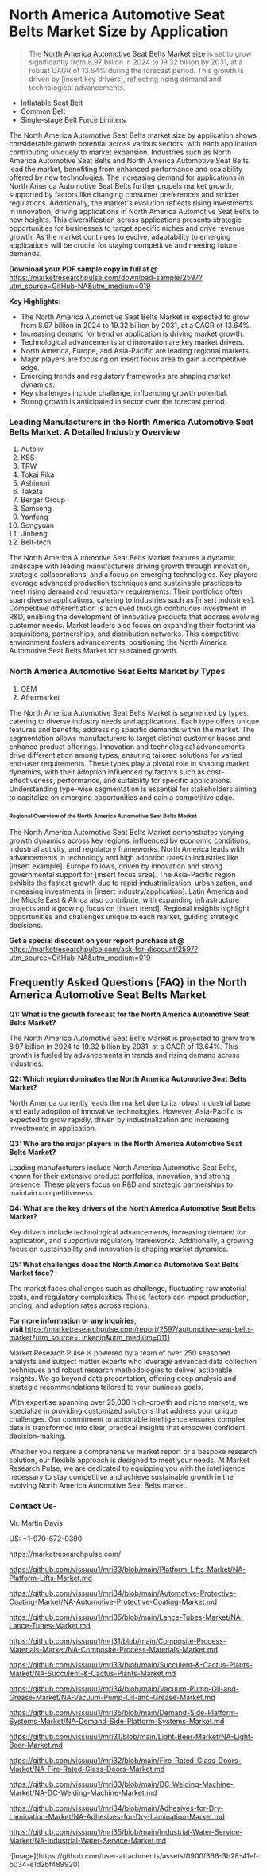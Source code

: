 <h1>North America Automotive Seat Belts Market&nbsp;Size by Application</h1><blockquote><p>The <a href="https://marketresearchpulse.com/download-sample/2597?utm_source=GitHub-NA&amp;utm_medium=019">North America Automotive Seat Belts Market size</a> is set to grow significantly from 8.97 billion in 2024 to 19.32 billion by 2031, at a robust CAGR of 13.64% during the forecast period. This growth is driven by [insert key drivers], reflecting rising demand and technological advancements.</p></blockquote><ul><li>Inflatable Seat Belt <li> Common Belt <li> Single-stage Belt Force Limiters</li></ul><p>The North America Automotive Seat Belts market size by application shows considerable growth potential across various sectors, with each application contributing uniquely to market expansion. Industries such as North America Automotive Seat Belts and North America Automotive Seat Belts lead the market, benefiting from enhanced performance and scalability offered by new technologies. The increasing demand for applications in North America Automotive Seat Belts further propels market growth, supported by factors like changing consumer preferences and stricter regulations. Additionally, the market's evolution reflects rising investments in innovation, driving applications in North America Automotive Seat Belts to new heights. This diversification across applications presents strategic opportunities for businesses to target specific niches and drive revenue growth. As the market continues to evolve, adaptability to emerging applications will be crucial for staying competitive and meeting future demands.</p><p><strong>Download your PDF sample copy in full at @ </strong><a href="https://marketresearchpulse.com/download-sample/2597?utm_source=GitHub-NA&amp;utm_medium=019">https://marketresearchpulse.com/download-sample/2597?utm_source=GitHub-NA&amp;utm_medium=019</a></p><p><strong>Key Highlights: </strong></p><ul><li>The North America Automotive Seat Belts Market is expected to grow from 8.97 billion in 2024 to 19.32 billion by 2031, at a CAGR of 13.64%.</li><li>Increasing demand for trend or application is driving market growth.</li><li>Technological advancements and innovation are key market drivers.</li><li>North America, Europe, and Asia-Pacific are leading regional markets.</li><li>Major players are focusing on insert focus area to gain a competitive edge.</li><li>Emerging trends and regulatory frameworks are shaping market dynamics.</li><li>Key challenges include challenge, influencing growth potential.</li><li>Strong growth is anticipated in sector over the forecast period.</li></ul><h3>Leading Manufacturers in the North America Automotive Seat Belts Market: A Detailed Industry Overview</h3><ol><li>Autoliv</li><li>KSS</li><li>TRW</li><li>Tokai Rika</li><li>Ashimori</li><li>Takata</li><li>Berger Group</li><li>Samsong</li><li>Yanfeng</li><li>Songyuan</li><li>Jinheng</li><li>Belt-tech</li></ol><div class="flex max-w-full flex-col flex-grow"><div class="min-h-8 text-message flex w-full flex-col items-end gap-2 whitespace-normal break-words [.text-message+&amp;]:mt-5" dir="auto" data-message-author-role="assistant" data-message-id="fd8432e4-4910-450d-b182-61b7bfb0a01f" data-message-model-slug="gpt-4o"><div class="flex w-full flex-col gap-1 empty:hidden first:pt-[3px]"><div class="markdown prose w-full break-words dark:prose-invert light"><p>The North America Automotive Seat Belts Market features a dynamic landscape with leading manufacturers driving growth through innovation, strategic collaborations, and a focus on emerging technologies. Key players leverage advanced production techniques and sustainable practices to meet rising demand and regulatory requirements. Their portfolios often span diverse applications, catering to industries such as [insert industries]. Competitive differentiation is achieved through continuous investment in R&amp;D, enabling the development of innovative products that address evolving customer needs. Market leaders also focus on expanding their footprint via acquisitions, partnerships, and distribution networks. This competitive environment fosters advancements, positioning the North America Automotive Seat Belts Market for sustained growth.</p></div></div></div></div><h3>North America Automotive Seat Belts Market by Types</h3><ol><li>OEM <li> Aftermarket</li></ol><div class="flex max-w-full flex-col flex-grow"><div class="min-h-8 text-message flex w-full flex-col items-end gap-2 whitespace-normal break-words [.text-message+&amp;]:mt-5" dir="auto" data-message-author-role="assistant" data-message-id="084470be-0bb7-4664-bddf-5156b4f41249" data-message-model-slug="gpt-4o-mini"><div class="flex w-full flex-col gap-1 empty:hidden first:pt-[3px]"><div class="markdown prose w-full break-words dark:prose-invert light"><p>The North America Automotive Seat Belts Market is segmented by types, catering to diverse industry needs and applications. Each type offers unique features and benefits, addressing specific demands within the market. The segmentation allows manufacturers to target distinct customer bases and enhance product offerings. Innovation and technological advancements drive differentiation among types, ensuring tailored solutions for varied end-user requirements. These types play a pivotal role in shaping market dynamics, with their adoption influenced by factors such as cost-effectiveness, performance, and suitability for specific applications. Understanding type-wise segmentation is essential for stakeholders aiming to capitalize on emerging opportunities and gain a competitive edge.</p></div></div></div></div><h3><span style="font-size: 11px;">Regional Overview of the North America Automotive Seat Belts Market</span></h3><div class="flex max-w-full flex-col flex-grow"><div class="min-h-8 text-message flex w-full flex-col items-end gap-2 whitespace-normal break-words [.text-message+&amp;]:mt-5" dir="auto" data-message-author-role="assistant" data-message-id="e9038762-ce64-4e30-91c9-9bd413514231" data-message-model-slug="gpt-4o-mini"><div class="flex w-full flex-col gap-1 empty:hidden first:pt-[3px]"><div class="markdown prose w-full break-words dark:prose-invert light"><p>The North America Automotive Seat Belts Market demonstrates varying growth dynamics across key regions, influenced by economic conditions, industrial activity, and regulatory frameworks. North America leads with advancements in technology and high adoption rates in industries like [insert example]. Europe follows, driven by innovation and strong governmental support for [insert focus area]. The Asia-Pacific region exhibits the fastest growth due to rapid industrialization, urbanization, and increasing investments in [insert industry/application]. Latin America and the Middle East &amp; Africa also contribute, with expanding infrastructure projects and a growing focus on [insert trend]. Regional insights highlight opportunities and challenges unique to each market, guiding strategic decisions.</p></div></div></div></div><p><strong>Get a special discount on your report purchase at @ </strong><a href="https://marketresearchpulse.com/ask-for-discount/2597?utm_source=GitHub-NA&amp;utm_medium=019">https://marketresearchpulse.com/ask-for-discount/2597?utm_source=GitHub-NA&amp;utm_medium=019</a></p><h2>Frequently Asked Questions (FAQ) in the North America Automotive Seat Belts Market</h2><p><strong>Q1: What is the growth forecast for the North America Automotive Seat Belts Market?</strong></p><p>The North America Automotive Seat Belts Market is projected to grow from 8.97 billion in 2024 to 19.32 billion by 2031, at a CAGR of 13.64%. This growth is fueled by advancements in trends and rising demand across industries.</p><p><strong>Q2: Which region dominates the North America Automotive Seat Belts Market?</strong></p><p>North America currently leads the market due to its robust industrial base and early adoption of innovative technologies. However, Asia-Pacific is expected to grow rapidly, driven by industrialization and increasing investments in application.</p><p><strong>Q3: Who are the major players in the North America Automotive Seat Belts Market?</strong></p><p>Leading manufacturers include North America Automotive Seat Belts, known for their extensive product portfolios, innovation, and strong presence. These players focus on R&amp;D and strategic partnerships to maintain competitiveness.</p><p><strong>Q4: What are the key drivers of the North America Automotive Seat Belts Market?</strong></p><p>Key drivers include technological advancements, increasing demand for application, and supportive regulatory frameworks. Additionally, a growing focus on sustainability and innovation is shaping market dynamics.</p><p><strong>Q5: What challenges does the North America Automotive Seat Belts Market face?</strong></p><p>The market faces challenges such as challenge, fluctuating raw material costs, and regulatory complexities. These factors can impact production, pricing, and adoption rates across regions.</p><p><strong>For more information or any inquiries, visit&nbsp;</strong><a href="https://marketresearchpulse.com/report/2597/automotive-seat-belts-market?utm_source=Linkedin&utm_medium=0111">https://marketresearchpulse.com/report/2597/automotive-seat-belts-market?utm_source=Linkedin&utm_medium=0111</a></p><p>Market Research Pulse is powered by a team of over 250 seasoned analysts and subject matter experts who leverage advanced data collection techniques and robust research methodologies to deliver actionable insights. We go beyond data presentation, offering deep analysis and strategic recommendations tailored to your business goals.</p><p>With expertise spanning over 25,000 high-growth and niche markets, we specialize in providing customized solutions that address your unique challenges. Our commitment to actionable intelligence ensures complex data is transformed into clear, practical insights that empower confident decision-making.</p><p>Whether you require a comprehensive market report or a bespoke research solution, our flexible approach is designed to meet your needs. At Market Research Pulse, we are dedicated to equipping you with the intelligence necessary to stay competitive and achieve sustainable growth in the evolving North America Automotive Seat Belts market.</p><h3><strong>Contact Us-</strong></h3><p>Mr. Martin Davis</p><p>US: +1-970-672-0390</p><p>https://marketresearchpulse.com/</p><p><a href="https://github.com/vissuuu1/mri33/blob/main/Platform-Lifts-Market/NA-Platform-Lifts-Market.md">https://github.com/vissuuu1/mri33/blob/main/Platform-Lifts-Market/NA-Platform-Lifts-Market.md</a></p><p><a href="https://github.com/vissuuu1/mri34/blob/main/Automotive-Protective-Coating-Market/NA-Automotive-Protective-Coating-Market.md">https://github.com/vissuuu1/mri34/blob/main/Automotive-Protective-Coating-Market/NA-Automotive-Protective-Coating-Market.md</a></p><p><a href="https://github.com/vissuuu1/mri35/blob/main/Lance-Tubes-Market/NA-Lance-Tubes-Market.md">https://github.com/vissuuu1/mri35/blob/main/Lance-Tubes-Market/NA-Lance-Tubes-Market.md</a></p><p><a href="https://github.com/vissuuu1/mri31/blob/main/Composite-Process-Materials-Market/NA-Composite-Process-Materials-Market.md">https://github.com/vissuuu1/mri31/blob/main/Composite-Process-Materials-Market/NA-Composite-Process-Materials-Market.md</a></p><p><a href="https://github.com/vissuuu1/mri33/blob/main/Succulent-&-Cactus-Plants-Market/NA-Succulent-&-Cactus-Plants-Market.md">https://github.com/vissuuu1/mri33/blob/main/Succulent-&-Cactus-Plants-Market/NA-Succulent-&-Cactus-Plants-Market.md</a></p><p><a href="https://github.com/vissuuu1/mri34/blob/main/Vacuum-Pump-Oil-and-Grease-Market/NA-Vacuum-Pump-Oil-and-Grease-Market.md">https://github.com/vissuuu1/mri34/blob/main/Vacuum-Pump-Oil-and-Grease-Market/NA-Vacuum-Pump-Oil-and-Grease-Market.md</a></p><p><a href="https://github.com/vissuuu1/mri35/blob/main/Demand-Side-Platform-Systems-Market/NA-Demand-Side-Platform-Systems-Market.md">https://github.com/vissuuu1/mri35/blob/main/Demand-Side-Platform-Systems-Market/NA-Demand-Side-Platform-Systems-Market.md</a></p><p><a href="https://github.com/vissuuu1/mri31/blob/main/Light-Beer-Market/NA-Light-Beer-Market.md">https://github.com/vissuuu1/mri31/blob/main/Light-Beer-Market/NA-Light-Beer-Market.md</a></p><p><a href="https://github.com/vissuuu1/mri32/blob/main/Fire-Rated-Glass-Doors-Market/NA-Fire-Rated-Glass-Doors-Market.md">https://github.com/vissuuu1/mri32/blob/main/Fire-Rated-Glass-Doors-Market/NA-Fire-Rated-Glass-Doors-Market.md</a></p><p><a href="https://github.com/vissuuu1/mri33/blob/main/DC-Welding-Machine-Market/NA-DC-Welding-Machine-Market.md">https://github.com/vissuuu1/mri33/blob/main/DC-Welding-Machine-Market/NA-DC-Welding-Machine-Market.md</a></p><p><a href="https://github.com/vissuuu1/mri34/blob/main/Adhesives-for-Dry-Lamination-Market/NA-Adhesives-for-Dry-Lamination-Market.md">https://github.com/vissuuu1/mri34/blob/main/Adhesives-for-Dry-Lamination-Market/NA-Adhesives-for-Dry-Lamination-Market.md</a></p><p><a href="https://github.com/vissuuu1/mri35/blob/main/Industrial-Water-Service-Market/NA-Industrial-Water-Service-Market.md">https://github.com/vissuuu1/mri35/blob/main/Industrial-Water-Service-Market/NA-Industrial-Water-Service-Market.md</a></p>
![image](https://github.com/user-attachments/assets/0900f366-3b28-41ef-b034-e1d2bf489920)
